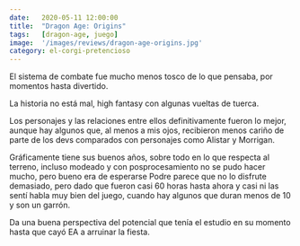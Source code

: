 ```yaml
---
date:   2020-05-11 12:00:00
title:  "Dragon Age: Origins"
tags:   [dragon-age, juego]
image:  '/images/reviews/dragon-age-origins.jpg'
category: el-corgi-pretencioso
---
```

El sistema de combate fue mucho menos tosco de lo que pensaba, por momentos hasta divertido.

La historia no está mal, high fantasy con algunas vueltas de tuerca.

Los personajes y las relaciones entre ellos definitivamente fueron lo mejor, aunque hay algunos que, al menos a mis ojos, recibieron menos cariño de parte de los devs comparados con personajes como Alistar y Morrigan.

Gráficamente tiene sus buenos años, sobre todo en lo que respecta al terreno, incluso modeado y con posprocesamiento no se pudo hacer mucho, pero bueno era de esperarse
Podre parece que no lo disfrute demasiado, pero dado que fueron casi 60 horas hasta ahora y casi ni las sentí habla muy bien del juego, cuando hay algunos que duran menos de 10 y son un garrón.

Da una buena perspectiva del potencial que tenía el estudio en su momento hasta que cayó EA a arruinar la fiesta.
